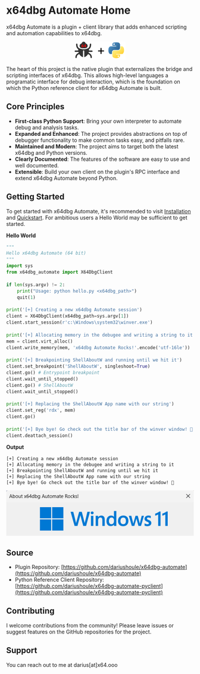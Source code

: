 # x64dbg Automate Home

x64dbg Automate is a plugin + client library that adds enhanced scripting and automation capabilities to x64dbg.

<p align="center">
<img src="art.png" alt="Python + x64dbg homepage graphic"/>
</p>

The heart of this project is the native plugin that externalizes the bridge and scripting interfaces of x64dbg. This allows high-level languages a programatic
interface for debug interaction, which is the foundation on which the Python reference client for x64dbg Automate is built.

## Core Principles

- **First-class Python Support**: Bring your own interpreter to automate debug and analysis tasks.
- **Expanded and Enhanced**: The project provides abstractions on top of debugger functionality to make common tasks easy, and pitfalls rare. 
- **Maintained and Modern**: The project aims to target both the latest x64dbg and Python versions.
- **Clearly Documented**: The features of the software are easy to use and well documented.
- **Extensible**: Build your own client on the plugin's RPC interface and extend x64dbg Automate beyond Python.

## Getting Started

To get started with x64dbg Automate, it's recommended to visit [Installation](installation.md) and [Quickstart](quickstart.md). For ambitious users a 
Hello World may be sufficient to get started.

**Hello World**
```python
"""
Hello x64dbg Automate (64 bit)
"""
import sys
from x64dbg_automate import X64DbgClient

if len(sys.argv) != 2:
    print("Usage: python hello.py <x64dbg_path>")
    quit(1)

print('[+] Creating a new x64dbg Automate session')
client = X64DbgClient(x64dbg_path=sys.argv[1])
client.start_session(r'c:\Windows\system32\winver.exe')

print('[+] Allocating memory in the debugee and writing a string to it')
mem = client.virt_alloc()
client.write_memory(mem, 'x64dbg Automate Rocks!'.encode('utf-16le'))

print('[+] Breakpointing ShellAboutW and running until we hit it')
client.set_breakpoint('ShellAboutW', singleshoot=True)
client.go() # Entrypoint breakpoint
client.wait_until_stopped()
client.go() # ShellAboutW
client.wait_until_stopped()

print('[+] Replacing the ShellAboutW App name with our string')
client.set_reg('rdx', mem)
client.go()

print('[+] Bye bye! Go check out the title bar of the winver window! 🥳')
client.deattach_session()
```

**Output**
```
[+] Creating a new x64dbg Automate session
[+] Allocating memory in the debugee and writing a string to it
[+] Breakpointing ShellAboutW and running until we hit it
[+] Replacing the ShellAboutW App name with our string
[+] Bye bye! Go check out the title bar of the winver window! 🥳
```

![Output in Winver](rocks.png)


## Source

- Plugin Repository: [https://github.com/dariushoule/x64dbg-automate](https://github.com/dariushoule/x64dbg-automate)
- Python Reference Client Repository: [https://github.com/dariushoule/x64dbg-automate-pyclient](https://github.com/dariushoule/x64dbg-automate-pyclient)

## Contributing

I welcome contributions from the community! Please leave issues or suggest features on the GitHub repositories for the project.

## Support

You can reach out to me at darius[at]x64.ooo